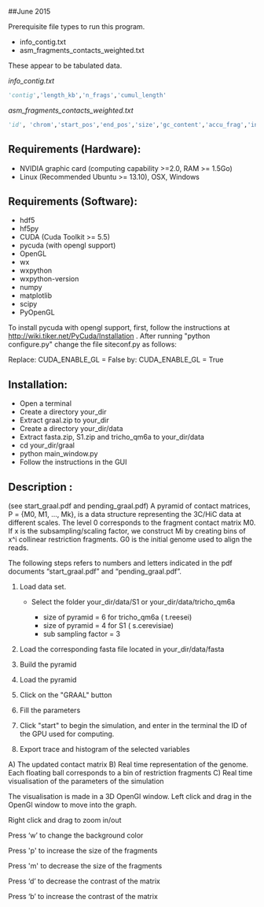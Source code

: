 ##June 2015

Prerequisite file types to run this program.
- info_contig.txt
- asm_fragments_contacts_weighted.txt

These appear to be tabulated data.

*info_contig.txt*
```python
'contig','length_kb','n_frags','cumul_length'
```

*asm_fragments_contacts_weighted.txt*
```python
'id', 'chrom','start_pos','end_pos','size','gc_content','accu_frag','init_frag_start','init_frag_end','sub_frag_start','sub_frag_end'
```

Requirements (Hardware):
------------------------
- NVIDIA graphic card (computing capability >=2.0, RAM >= 1.5Go)
- Linux (Recommended Ubuntu >= 13.10), OSX, Windows

Requirements (Software):
------------------------
- hdf5
- hf5py
- CUDA (Cuda Toolkit >= 5.5)
- pycuda (with opengl support)
- OpenGL
- wx
- wxpython
- wxpython-version
- numpy
- matplotlib
- scipy
- PyOpenGL

To install pycuda with opengl support, first, follow the instructions at http://wiki.tiker.net/PyCuda/Installation .
After running "python configure.py" change the file siteconf.py as follows:

Replace:
    CUDA_ENABLE_GL = False 
by:
    CUDA_ENABLE_GL = True

Installation:
-------------
- Open a terminal
- Create a directory your_dir
- Extract graal.zip to your_dir
- Create a directory your_dir/data 
- Extract fasta.zip, S1.zip and tricho_qm6a to your_dir/data
- cd your_dir/graal
- python main_window.py
- Follow the instructions in the GUI

Description :
-------------
(see start_graal.pdf and pending_graal.pdf)
A pyramid of contact matrices, P = {M0, M1, ..., Mk}, is a data structure representing the 3C/HiC data at different scales.
The level 0 corresponds to the fragment contact matrix M0. If x is the subsampling/scaling factor, we construct Mi by creating bins of x^i collinear restriction fragments.
G0 is the initial genome used to align the reads.

The following steps refers to numbers and letters indicated in the pdf documents “start_graal.pdf” and “pending_graal.pdf”. 

1) Load data set. 
   
   - Select the folder your_dir/data/S1 or your_dir/data/tricho_qm6a
   
       - size of pyramid = 6 for tricho_qm6a ( t.reesei) 
       - size of pyramid = 4 for S1 ( s.cerevisiae)
       - sub sampling factor = 3

2) Load the corresponding fasta file located in your_dir/data/fasta
3) Build the pyramid
4) Load the pyramid 
5) Click on the "GRAAL" button
6) Fill the parameters
7) Click "start" to begin the simulation, and enter in the terminal the ID of the GPU used for computing.
8) Export trace and histogram of the selected variables



A) The updated contact matrix
B) Real time representation of the genome. Each floating ball corresponds to a bin of restriction fragments
C) Real time visualisation of the parameters of the simulation


The visualisation is made in a 3D OpenGl window.
Left click and drag in the OpenGl window to move into the graph.

Right click and drag to zoom in/out

Press ‘w’ to change the background color

Press 'p' to increase the size of the fragments

Press 'm' to decrease the size of the fragments

Press ‘d’ to decrease the contrast of the matrix

Press ‘b’ to increase the contrast of the matrix
